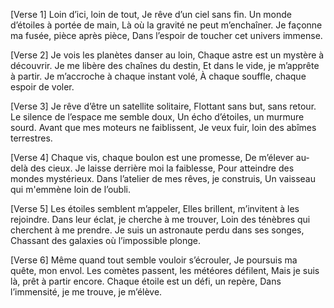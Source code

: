 
[Verse 1]
Loin d’ici, loin de tout,
Je rêve d’un ciel sans fin.
Un monde d’étoiles à portée de main,
Là où la gravité ne peut m’enchaîner.
Je façonne ma fusée, pièce après pièce,
Dans l’espoir de toucher cet univers immense.

[Verse 2]
Je vois les planètes danser au loin,
Chaque astre est un mystère à découvrir.
Je me libère des chaînes du destin,
Et dans le vide, je m’apprête à partir.
Je m’accroche à chaque instant volé,
À chaque souffle, chaque espoir de voler.

[Verse 3]
Je rêve d’être un satellite solitaire,
Flottant sans but, sans retour.
Le silence de l’espace me semble doux,
Un écho d’étoiles, un murmure sourd.
Avant que mes moteurs ne faiblissent,
Je veux fuir, loin des abîmes terrestres.

[Verse 4]
Chaque vis, chaque boulon est une promesse,
De m’élever au-delà des cieux.
Je laisse derrière moi la faiblesse,
Pour atteindre des mondes mystérieux.
Dans l’atelier de mes rêves, je construis,
Un vaisseau qui m'emmène loin de l’oubli.

[Verse 5]
Les étoiles semblent m’appeler,
Elles brillent, m’invitent à les rejoindre.
Dans leur éclat, je cherche à me trouver,
Loin des ténèbres qui cherchent à me prendre.
Je suis un astronaute perdu dans ses songes,
Chassant des galaxies où l’impossible plonge.

[Verse 6]
Même quand tout semble vouloir s’écrouler,
Je poursuis ma quête, mon envol.
Les comètes passent, les météores défilent,
Mais je suis là, prêt à partir encore.
Chaque étoile est un défi, un repère,
Dans l’immensité, je me trouve, je m’élève.


